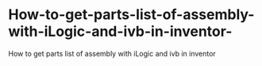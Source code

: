 # How-to-get-parts-list-of-assembly-with-iLogic-and-ivb-in-inventor-
How to get parts list of assembly with iLogic and ivb in inventor 
